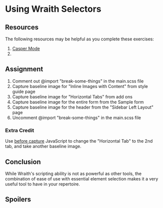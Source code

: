 # Using Wraith Selectors



## Resources

The following resources may be helpful as you complete these exercises:

1. [Casper Mode](http://bbc-news.github.io/wraith/index.html#CasperMode)
2.

## Assignment
1. Comment out @import "break-some-things" in the main.scss file
2. Capture baseline image for "Inline Images with Content" from style guide page
3. Capture baseline image for "Horizontal Tabs" from add ons
4. Capture baseline image for the entire form from the Sample form
5. Capture baseline image for the header from the "Sidebar Left Layout" page
6. Uncomment @import "break-some-things" in the main.scss file

### Extra Credit

Use [before capture](http://bbc-news.github.io/wraith/index.html#beforeCapturehooks) JavaScript to
change the "Horizontal Tab" to the 2nd tab, and take another baseline image.

## Conclusion

While Wraith's scripting ability is not as powerful as other tools, the combination of ease of use with essential element selection makes it a very useful tool to have in your repertoire.

## Spoilers
